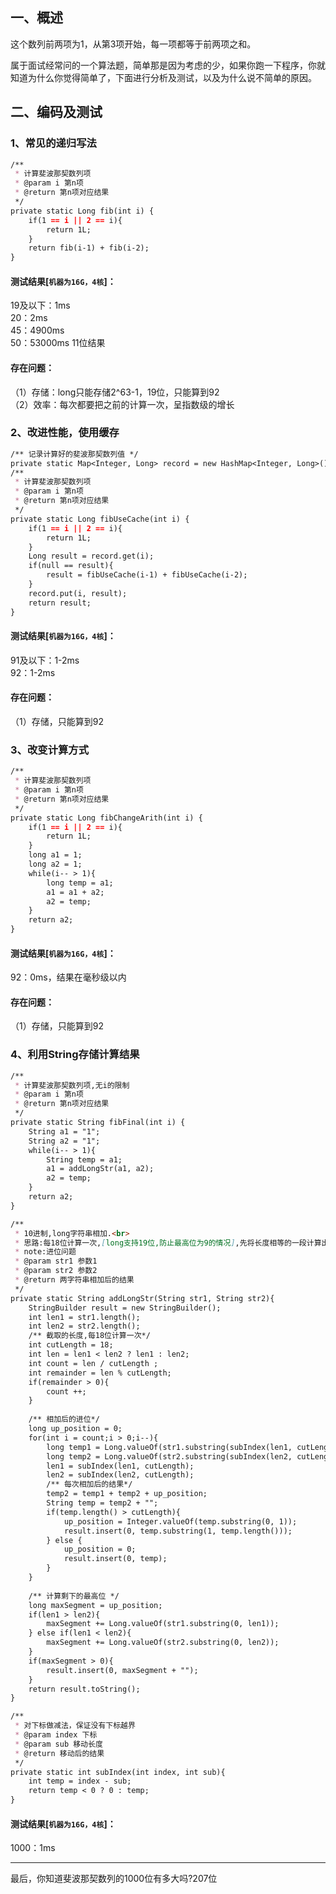 ## 一、概述
这个数列前两项为1，从第3项开始，每一项都等于前两项之和。

属于面试经常问的一个算法题，简单那是因为考虑的少，如果你跑一下程序，你就知道为什么你觉得简单了，下面进行分析及测试，以及为什么说不简单的原因。
## 二、编码及测试
### 1、常见的递归写法
``` markdown 
/**
 * 计算斐波那契数列项
 * @param i 第n项
 * @return 第n项对应结果
 */
private static Long fib(int i) {
    if(1 == i || 2 == i){
        return 1L;
    }
    return fib(i-1) + fib(i-2);
}
```
#### 测试结果[`机器为16G，4核`]：
19及以下：1ms  
20：2ms  
45：4900ms  
50：53000ms  11位结果
#### 存在问题：
（1）存储：long只能存储2^63-1，19位，只能算到92  
（2）效率：每次都要把之前的计算一次，呈指数级的增长
### 2、改进性能，使用缓存  
``` markdown
/** 记录计算好的斐波那契数列值 */
private static Map<Integer, Long> record = new HashMap<Integer, Long>();
/**
 * 计算斐波那契数列项
 * @param i 第n项
 * @return 第n项对应结果
 */
private static Long fibUseCache(int i) {
    if(1 == i || 2 == i){
	    return 1L;
    }
    Long result = record.get(i);
    if(null == result){
	    result = fibUseCache(i-1) + fibUseCache(i-2);
    }
    record.put(i, result);
    return result;
}
```
#### 测试结果[`机器为16G，4核`]：
91及以下：1-2ms  
92：1-2ms
#### 存在问题：
（1）存储，只能算到92
### 3、改变计算方式
``` markdown
/**
 * 计算斐波那契数列项
 * @param i 第n项
 * @return 第n项对应结果
 */
private static Long fibChangeArith(int i) {
    if(1 == i || 2 == i){
	    return 1L;
    }
    long a1 = 1;
    long a2 = 1;
    while(i-- > 1){
        long temp = a1;
        a1 = a1 + a2;
        a2 = temp;
    }
    return a2;
}
```
#### 测试结果[`机器为16G，4核`]：
92：0ms，结果在毫秒级以内
#### 存在问题：
（1）存储，只能算到92
### 4、利用String存储计算结果
``` markdown
/**
 * 计算斐波那契数列项,无i的限制
 * @param i 第n项
 * @return 第n项对应结果
 */
private static String fibFinal(int i) {
    String a1 = "1";
    String a2 = "1";
    while(i-- > 1){
    	String temp = a1;
        a1 = addLongStr(a1, a2);
        a2 = temp;
    }
    return a2;
}

/**
 * 10进制,long字符串相加.<br>
 * 思路:每18位计算一次,[long支持19位,防止最高位为9的情况],先将长度相等的一段计算出来,然后将剩下的最高位加上.<br>
 * note:进位问题
 * @param str1 参数1
 * @param str2 参数2
 * @return 两字符串相加后的结果
 */
private static String addLongStr(String str1, String str2){
    StringBuilder result = new StringBuilder();
    int len1 = str1.length();
    int len2 = str2.length();
    /** 截取的长度,每18位计算一次*/
    int cutLength = 18;
    int len = len1 < len2 ? len1 : len2;
    int count = len / cutLength ;
    int remainder = len % cutLength;
    if(remainder > 0){
    	count ++;
    }
    
    /** 相加后的进位*/
    long up_position = 0;
    for(int i = count;i > 0;i--){
    	long temp1 = Long.valueOf(str1.substring(subIndex(len1, cutLength), len1));
    	long temp2 = Long.valueOf(str2.substring(subIndex(len2, cutLength), len2));
    	len1 = subIndex(len1, cutLength);
    	len2 = subIndex(len2, cutLength);
    	/** 每次相加后的结果*/
    	temp2 = temp1 + temp2 + up_position;
    	String temp = temp2 + "";
    	if(temp.length() > cutLength){
    		up_position = Integer.valueOf(temp.substring(0, 1));
    		result.insert(0, temp.substring(1, temp.length()));
    	} else {
    		up_position = 0;
    		result.insert(0, temp);
    	}
    }
    
    /** 计算剩下的最高位 */
    long maxSegment = up_position;
    if(len1 > len2){
    	maxSegment += Long.valueOf(str1.substring(0, len1));
    } else if(len1 < len2){
    	maxSegment += Long.valueOf(str2.substring(0, len2));			
    }
    if(maxSegment > 0){
    	result.insert(0, maxSegment + "");
    }
    return result.toString();
}

/**
 * 对下标做减法，保证没有下标越界
 * @param index 下标
 * @param sub 移动长度
 * @return 移动后的结果
 */
private static int subIndex(int index, int sub){
    int temp = index - sub;
    return temp < 0 ? 0 : temp;
}
```
#### 测试结果[`机器为16G，4核`]：
1000：1ms
***
最后，你知道斐波那契数列的1000位有多大吗?207位